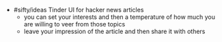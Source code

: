 - #sifty/ideas Tinder UI for hacker news articles
	- you can set your interests and then a temperature of how much you are willing to veer from those topics
	- leave your impression of the article and then share it with others